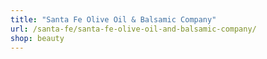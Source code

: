 ```yaml
---
title: "Santa Fe Olive Oil & Balsamic Company"
url: /santa-fe/santa-fe-olive-oil-and-balsamic-company/
shop: beauty
---
```

